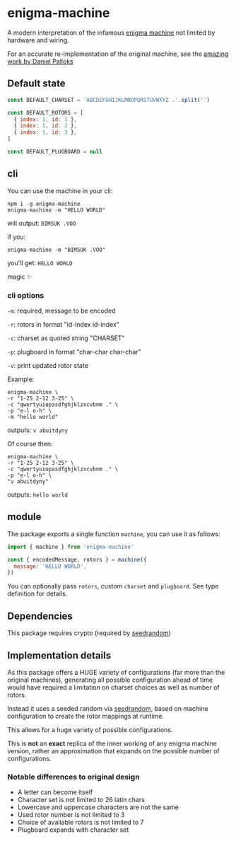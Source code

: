 # enigma-machine

A modern interpretation of the infamous [enigma machine](https://en.wikipedia.org/wiki/Enigma_machine) not limited by hardware and wiring.

For an accurate re-implementation of the original machine, see the [amazing work by Daniel Palloks](http://people.physik.hu-berlin.de/~palloks/js/enigma/index_en.html)

## Default state

```js
const DEFAULT_CHARSET = 'ABCDEFGHIJKLMNOPQRSTUVWXYZ .'.split('')

const DEFAULT_ROTORS = [
  { index: 1, id: 1 },
  { index: 1, id: 2 },
  { index: 1, id: 3 },
]

const DEFAULT_PLUGBOARD = null
```

## cli

You can use the machine in your cli:

```shell
npm i -g enigma-machine
enigma-machine -m "HELLO WORLD"
```

will output: `BIMSUK .VOO`

if you:

```
enigma-machine -m "BIMSUK .VOO"
```

you'll get: `HELLO WORLD`

magic ✨

### cli options

`-m`: required, message to be encoded

`-r`: rotors in format "id-index id-index"

`-c`: charset as quoted string "CHARSET"

`-p`: plugboard in format "char-char char-char"

`-v`: print updated rotor state

Example:

```
enigma-machine \
-r "1-25 2-12 3-25" \
-c "qwertyuiopasdfghjklzxcvbnm ." \
-p "e-l o-h" \
-m "hello world"
```

outputs: `v abuitdyny`

Of course then:

```
enigma-machine \
-r "1-25 2-12 3-25" \
-c "qwertyuiopasdfghjklzxcvbnm ." \
-p "e-l o-h" \
"v abuitdyny"
```

outputs: `hello world`

## module

The package exports a single function `machine`, you can use it as follows:

```js
import { machine } from 'enigma-machine'

const { encodedMessage, rotors } = machine({
  message: 'HELLO WORLD',
})
```

You can optionally pass `rotors`, custom `charset` and `plugboard`.
See type definition for details.

## Dependencies

This package requires crypto (required by [seedrandom](https://www.npmjs.com/package/seedrandom))

## Implementation details

As this package offers a HUGE variety of configurations (far more than the original machines), generating all possible configuration ahead of time would have required a limitation on charset choices as well as number of rotors.

Instead it uses a seeded random via [seedrandom](https://github.com/davidbau/seedrandom), based on machine configuration to create the rotor mappings at runtime.

This allows for a huge variety of possible configurations.

This is **not** an **exact** replica of the inner working of any enigma machine version, rather an approximation that expands on the possible number of configurations.

### Notable differences to original design

- A letter can become itself
- Character set is not limited to 26 latin chars
- Lowercase and uppercase characters are not the same
- Used rotor number is not limited to 3
- Choice of available rotors is not limited to 7
- Plugboard expands with character set

